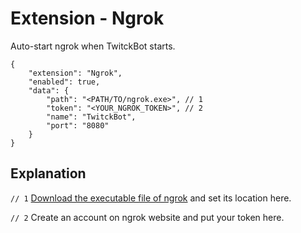 # Extension - Ngrok

Auto-start ngrok when TwitckBot starts.

```json5
{
    "extension": "Ngrok",
    "enabled": true,
    "data": {
        "path": "<PATH/TO/ngrok.exe>", // 1
        "token": "<YOUR_NGROK_TOKEN>", // 2
        "name": "TwitckBot",
        "port": "8080"
    }
}
```

## Explanation

`// 1` [Download the executable file of ngrok](https://ngrok.com/download) and set its location here.

`// 2` Create an account on ngrok website and put your token here.
